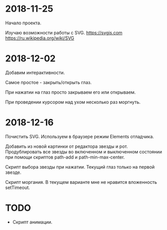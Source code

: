 # 2018-11-25
Начало проекта.

Изучаю возможности работы с SVG.
https://svgjs.com
https://ru.wikipedia.org/wiki/SVG


# 2018-12-02
Добавим интерактивности.

Самое простое - закрыть/открыть глаз.

При нажатии на глаз просто закрываем его или открываем.

При проведении курсором над ухом несколько раз моргнуть.


# 2018-12-16
Почистить SVG.
Используем в браузере режим Elements отладчика.

Добавить из новой картинки от редактора звезды и рот.
Продублировать все звезды во включенном и выключенном состоянии при помощи скриптов path-add и path-min-max-center.

Скрипт выбора звезды при нажатии. Текущий глаз только на первой звезде.

Скрипт моргания. В текущем варианте мне не нравится вложенность setTimeout.


# TODO
* Скрипт анимации.
